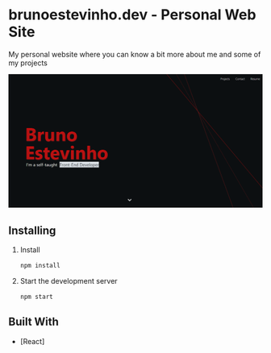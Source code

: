# brunoestevinho.dev - Personal Web Site

My personal website where you can know a bit more about me and some of my projects

![Personal website](src/images/personal-webpage.png?raw=true "Personal Website")

## Installing

1. Install

   ```sh
   npm install 
   ```

2. Start the development server

   ```sh
   npm start
   ```

## Built With

* [React]
